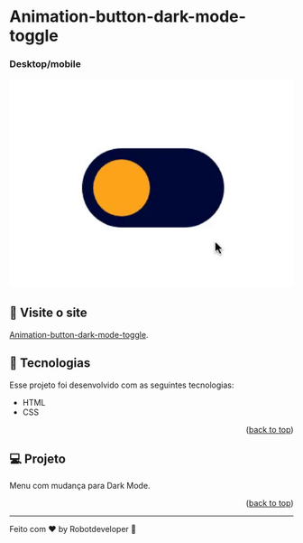 # Animation-button-dark-mode-toggle

### Desktop/mobile

<p align="center">
  <img width="600" src=".github/Desktopmobile.gif">
</p>

## 📢 Visite o site

[Animation-button-dark-mode-toggle](https://robotsdeveloper.github.io/Animation-menu/).

## 🧠 Tecnologias

Esse projeto foi desenvolvido com as seguintes tecnologias:

-   HTML
-   CSS
<p align="right">(<a href="#top">back to top</a>)</p>

## 💻 Projeto

Menu com mudança para Dark Mode.

<p align="right">(<a href="#top">back to top</a>)</p>

---

Feito com ♥ by Robotdeveloper 🤖
